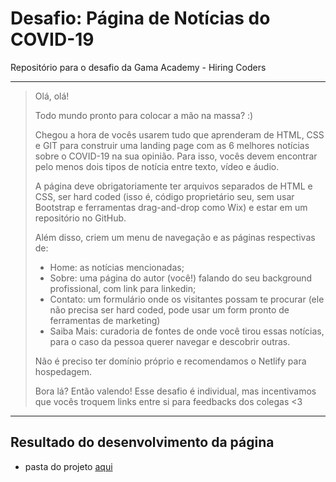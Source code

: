# Desafio: Página de Notícias do COVID-19

Repositório para o desafio da Gama Academy - Hiring Coders

---

> Olá, olá!
>
> Todo mundo pronto para colocar a mão na massa? :)
>
> Chegou a hora de vocês usarem tudo que aprenderam de HTML, CSS e GIT para construir uma landing page com as 6 melhores notícias sobre o COVID-19 na sua opinião. Para isso, vocês devem encontrar pelo menos dois tipos de notícia entre texto, vídeo e áudio.
>
> A página deve obrigatoriamente ter arquivos separados de HTML e CSS, ser hard coded (isso é, código proprietário seu, sem usar Bootstrap e ferramentas drag-and-drop como Wix) e estar em um repositório no GitHub.
>
> Além disso, criem um menu de navegação e as páginas respectivas de:
>
> - Home: as notícias mencionadas;
> - Sobre: uma página do autor (você!) falando do seu background profissional, com link para linkedin;
> - Contato: um formulário onde os visitantes possam te procurar (ele não precisa ser hard coded, pode usar um form pronto de ferramentas de marketing)
> - Saiba Mais: curadoria de fontes de onde você tirou essas notícias, para o caso da pessoa querer navegar e descobrir outras.
>
> Não é preciso ter domínio próprio e recomendamos o Netlify para hospedagem.
> 
> Bora lá? Então valendo! Esse desafio é individual, mas incentivamos que vocês troquem links entre si para feedbacks dos colegas <3

---

## Resultado do desenvolvimento da página

- pasta do projeto [aqui](./projeto/)